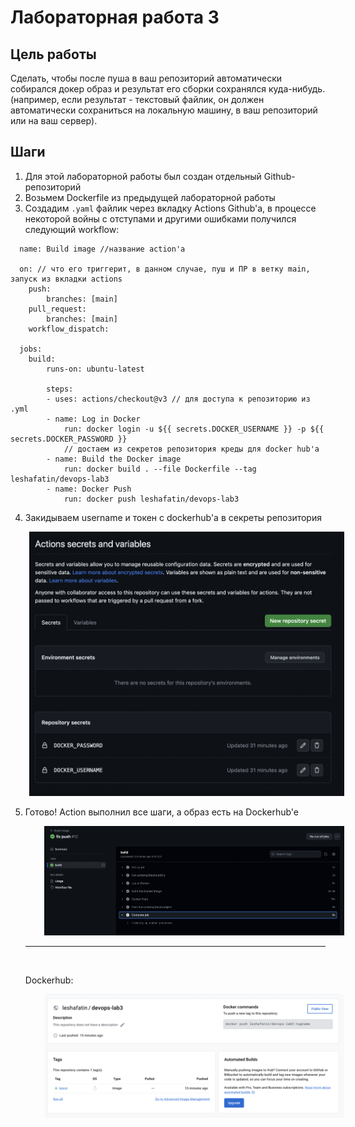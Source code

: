 # Лабораторная работа 3

## Цель работы

Сделать, чтобы после пуша в ваш репозиторий автоматически собирался докер образ и результат его сборки сохранялся куда-нибудь. (например, если результат - текстовый файлик, он должен автоматически сохраниться на локальную машину, в ваш репозиторий или на ваш сервер).

## Шаги

1. Для этой лабораторной работы был создан отдельный Github-репозиторий
2. Возьмем Dockerfile из предыдущей лабораторной работы
3. Создадим `.yaml` файлик через вкладку Actions Github'a, в процессе некоторой войны с отступами и другими ошибками получился следующий workflow:

```
  name: Build image //название action'a

  on: // что его триггерит, в данном случае, пуш и ПР в ветку main, запуск из вкладки actions
    push:
        branches: [main]
    pull_request:
        branches: [main]
    workflow_dispatch:

  jobs:
    build:
        runs-on: ubuntu-latest

        steps:
        - uses: actions/checkout@v3 // для доступа к репозиторию из .yml
        - name: Log in Docker
            run: docker login -u ${{ secrets.DOCKER_USERNAME }} -p ${{ secrets.DOCKER_PASSWORD }}
            // достаем из секретов репозитория креды для docker hub'a
        - name: Build the Docker image
            run: docker build . --file Dockerfile --tag leshafatin/devops-lab3
        - name: Docker Push
            run: docker push leshafatin/devops-lab3
```

4. Закидываем username и токен с dockerhub'a в секреты репозитория

<img src="./imgs/1.png" width="800" style="margin-left: 30px">

5. Готово! Action выполнил все шаги, а образ есть на Dockerhub'e

   <img src="./imgs/2.png" width="800" style="margin-left: 30px">
   <hr/>
   <br/>

   Dockerhub:

   <img src="./imgs/3.png" width="800" style="margin-left: 30px">
